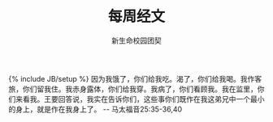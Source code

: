 ﻿---
layout: post
title: "每周经文"
description: ""
author: "新生命校园团契"
category: 经文分享
tags: [灵修]
---
{% include JB/setup %}
因为我饿了，你们给我吃。渴了，你们给我喝。我作客旅，你们留我住。我赤身露体，你们给我穿。我病了，你们看顾我。我在监里，你们来看我。王要回答说，我实在告诉你们，这些事你们既作在我这弟兄中一个最小的身上，就是作在我身上了。 -- 马太福音25:35-36,40